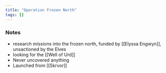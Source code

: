 ```yaml
---
title: "Operation Frozen North"
tags: []
---
```


### Notes

-  research missions into the frozen north, funded by [[Elyssa Engwyn]], unsactioned by the Elves
- looking for the [[Well of Urd]]
- Never uncovered anything
- Launched from [[Skrvor]]